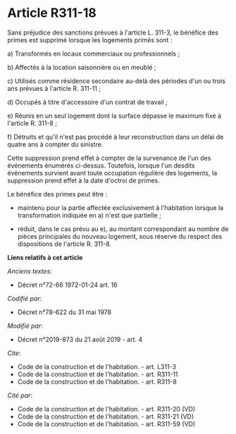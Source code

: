 # Article R311-18

Sans préjudice des sanctions prévues à l'article L. 311-3, le bénéfice des primes est supprimé lorsque les logements primés
sont : 

a) Transformés en locaux commerciaux ou professionnels ; 

b) Affectés à la location saisonnière ou en meublé ; 

c) Utilisés comme résidence secondaire au-delà des périodes d'un ou trois ans prévues à l'article R. 311-11 ; 

d) Occupés à titre d'accessoire d'un contrat de travail ; 

e) Réunis en un seul logement dont la surface dépasse le maximum fixé à l'article R. 311-8 ; 

f) Détruits et qu'il n'est pas procédé à leur reconstruction dans un délai de quatre ans à compter du sinistre. 

Cette suppression prend effet à compter de la survenance de l'un des événements énumérés ci-dessus. Toutefois, lorsque l'un
desdits événements survient avant toute occupation régulière des logements, la suppression prend effet à la date d'octroi de
primes. 

Le bénéfice des primes peut être :

- maintenu pour la partie affectée exclusivement à l'habitation lorsque la transformation indiquée en a) n'est que
partielle ;

- réduit, dans le cas prévu au e), au montant correspondant au nombre de pièces principales du nouveau logement, sous réserve
du respect des dispositions de l'article R. 311-8.

**Liens relatifs à cet article**

_Anciens textes_:

  - Décret n°72-66 1972-01-24 art. 16

_Codifié par_:

  - Décret n°78-622 du 31 mai 1978

_Modifié par_:

  - Décret n°2019-873 du 21 août 2019 - art. 4

_Cite_:

  - Code de la construction et de l'habitation. - art. L311-3
  - Code de la construction et de l'habitation. - art. R311-11
  - Code de la construction et de l'habitation. - art. R311-8

_Cité par_:

  - Code de la construction et de l'habitation. - art. R311-20 (VD)
  - Code de la construction et de l'habitation. - art. R311-21 (VD)
  - Code de la construction et de l'habitation. - art. R311-59 (VD)

